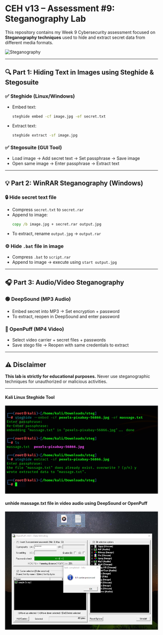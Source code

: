 
# CEH v13 – Assessment #9: Steganography Lab

This repository contains my Week 9 Cybersecurity assessment focused on **Steganography techniques** used to hide and extract secret data from different media formats.

![Steganography](https://th.bing.com/th/id/R.0c5997f4e7175af8642b7859cbd04f43?rik=qrMrTY8qHrIYKg&pid=ImgRaw&r=0)

---

## 🔍 Part 1: Hiding Text in Images using Steghide & Stegosuite

### ✅ Steghide (Linux/Windows)
- Embed text:
  ```bash
  steghide embed -cf image.jpg -ef secret.txt
  ```
- Extract text:
  ```bash
  steghide extract -sf image.jpg
  ```

### ✅ Stegosuite (GUI Tool)
- Load image → Add secret text → Set passphrase → Save image
- Open same image → Enter passphrase → Extract text

---

## 💡 Part 2: WinRAR Steganography (Windows)

### 🔒 Hide secret text file
- Compress `secret.txt` to `secret.rar`
- Append to image:
  ```cmd
  copy /b image.jpg + secret.rar output.jpg
  ```
- To extract, rename `output.jpg` → `output.rar`

### ⚙️ Hide `.bat` file in image
- Compress `.bat` to `script.rar`
- Append to image → execute using `start output.jpg`

---

## 🎧 Part 3: Audio/Video Steganography

### 🟢 DeepSound (MP3 Audio)
- Embed secret into MP3 → Set encryption + password
- To extract, reopen in DeepSound and enter password

### 🔵 OpenPuff (MP4 Video)
- Select video carrier + secret files + passwords
- Save stego file → Reopen with same credentials to extract

---

## ⚠️ Disclaimer

**This lab is strictly for educational purposes.** Never use steganographic techniques for unauthorized or malicious activities.

---

#### Kali Linux Steghide Tool
![Kali Linux Steghide Tool.png](https://github.com/SkillDevloper/CEH-Assessments/blob/main/CEH-Assessments-Week-09/screenshots/Kali%20Linux%20(Steghide%20Tool).png?raw=true)

#### unhide massage.txt file in video audio using DeepSound or OpenPuff
![unhide massage.txt file in video audio using DeepSound or OpenPuff](https://github.com/SkillDevloper/CEH-Assessments/blob/main/CEH-Assessments-Week-09/screenshots/Windows%20(unhide%20massage.txt%20file%20in%20video%20audio%20using%20DeepSound%20or%20OpenPuff).png?raw=true)
